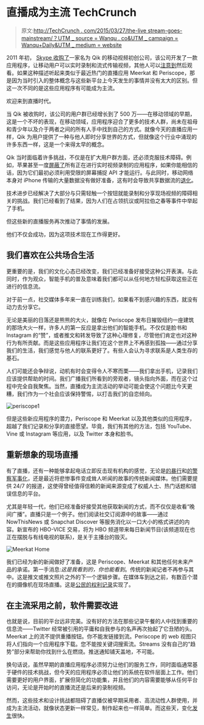 # 直播成为主流 TechCrunch

> 原文:[http://TechCrunch . com/2015/03/27/the-live stream-goes-mainstream/？UTM _ source = Wanqu . co&UTM _ campaign = Wanqu+Daily&UTM _ medium = website](http://techcrunch.com/2015/03/27/the-livestream-goes-mainstream/?utm_source=wanqu.co&utm_campaign=Wanqu+Daily&utm_medium=website)

2011 年初， [Skype 收购了](https://beta.techcrunch.com/2011/01/06/confirmed-skype-buys-mobile-video-startup-qik/)一家名为 Qik 的移动视频初创公司，该公司开发了一款应用程序，让移动用户可以实时录制和流式传输视频，其他人可以[注意到](https://beta.techcrunch.com/2009/07/10/qik-launches-push-api-mobile-to-mobile-video-streaming/)然后观看。如果这种描述听起来类似于最近热门的直播应用 Meerkat 和 Periscope，那是因为当时引入的整体概念与这些新平台上今天发生的事情并没有太大的区别。但这一次不同的是这些应用程序有可能成为主流。

欢迎来到直播时代。

当 Qik 被收购时，该公司的用户群已经增长到了 500 万——在移动领域的早期，这是一个不坏的表现，在移动领域，应用程序迎合了更多的技术人群，尚未在祖母和青少年以及介于两者之间的所有人手中找到自己的方式。就像今天的直播应用一样，Qik 为用户提供了一种与他人即时分享世界的方式，但就像这个行业中涌现的许多东西一样，这是一个来得太早的概念。

Qik 当时面临着许多挑战，不仅是在扩大用户群方面，还必须克服技术障碍。例如，苹果甚至一度[屏蔽了](http://www.beta.techcrunch.com/2009/06/10/looking-forward-to-streaming-live-video-from-your-iphone-3g-s-not-so-fast/)所有正在进行实时视频录制的应用程序，如果你能相信的话，因为它们最初必须利用受限的屏幕捕捉 API 才能运行。与此同时，移动网络本身对 iPhone 传输的大量数据没有做好准备，这有时会导致共享数据流的[退化](https://beta.techcrunch.com/2009/12/23/qik-iphone-app-2/)。

技术进步已经解决了大部分与只需轻触一个按钮就能录制和分享现场视频的障碍相关的挑战。我们已经看到了结果，因为人们在占领抗议或阿拉伯之春等事件中举起了手机。

但这些新的直播服务再次推动了事情的发展。

他们不仅会成功，因为这项技术现在工作得更好。

## 我们喜欢在公共场合生活

更重要的是，我们的文化心态已经改变，我们已经准备好接受这种公开表演。与此同时，作为观众，智能手机的普及意味着我们都可以从任何地方轻松获取这些正在进行的信息流。

对于前一点，社交媒体多年来一直在训练我们，如果看不到感兴趣的东西，就没有动力去分享它。

无论是美丽的日落还是熊熊的大火，就像在 Periscope 发布日摧毁纽约一座建筑的那场大火一样，许多人的第一反应是拿出他们的智能手机。不仅仅是脸书和 Instagram 的“赞”，或者推文和转发导致了这种心理修复，尽管他们肯定也对这种行为有所贡献。而是这些应用程序让我们在这个世界上不再感到孤独——通过分享我们的生活，我们感觉与他人的联系更好了。有些人会认为寻求联系是人类生存的基石。

人们可能还会争辩说，动机有时会变得令人不寒而栗——我们拿出手机，记录我们应该提供帮助的时间。我们广播我们所看到的旁观者，镜头指向外面，而在这个过程中完全自我聚焦。当然，直播成为主流活动的举动可能会使这个问题比今天更糟，我们作为一个社会应该保持警惕，以打击我们的自恋倾向。

![periscope1](../Images/fe2c408fb1f61fcc6f771bbf2946b074.png)

但是这些新应用程序的潜力，Periscope 和 Meerkat 以及其他类似的应用程序，超越了我们记录和分享的直接愿望。毕竟，我们有其他的方法，包括 YouTube、Vine 或 Instagram 等应用，以及 Twitter 本身和脸书。

## 重新想象的现场直播

有了直播，还有一种能够拿起电话立即反击现有机构的感觉，无论是[的暴行](http://www.bloomberg.com/news/articles/2015-03-18/uva-students-plan-protest-over-alleged-police-brutality-against-black-student)和[的警察军事化](https://www.aclu.org/blog/tag/militarization-police)，还是最近将悲惨事件变成耸人听闻的故事的传统新闻媒体。他们需要提供 24/7 的报道，这使得曾经值得信赖的新闻来源变成了权威人士、热门话题和错误信息的平台。

尤其是年轻一代，他们已经准备好接受其他获取新闻的方式，而不仅仅是收看“晚间广播”。直播只是一个例子。他们阅读社交订阅源中的故事——通过 NowThisNews 或 Snapchat Discover 等服务消化以一口大小的格式讲述的内容。新宣布的 HBO-VICE 交易，将为 HBO 频道带来每日新闻节目(该频道现在也正在摆脱与有线电视的联系)，是关于主播台的毁灭。

![Meerkat Home](../Images/782a4b4ad43c7e43532640eadeddd626.png)

我们已经为新的新闻做好了准备，这是 Periscope、Meerkat 和其他任何未来产品的承诺。第一手消息:*这是我看到的，你也能看到*。传统的新闻记者不再参与其中。这是推文或推文照片之外的下一个逻辑步骤。在媒体车到达之前，有数百个潜在的摄像机在现场直播。这是[公民的权利记录](https://medium.com/@jcstearns/periscope-meerkat-and-the-right-to-record-9a9e4cc0baac)实现了。

## 在主流采用之前，软件需要改进

也就是说，目前的平台远非完美。没有好的方法在那些记录午餐的人中找到重要的信息流——Twitter 经常被引用的平庸和自我参与的名声再次抬起了它丑陋的头。Meerkat 上的流不提供重播按钮。你不能发链接到流。Periscope 的 web 视图只将人们指向一个应用程序下载。您不能按关键词搜索流。Streams 没有自己的“趋势”部分来帮助你找到什么在燃烧。推送通知铺天盖地，不可能。

换句话说，虽然早期的直播应用程序必须努力让他们的服务工作，同时面临通常基于硬件的技术挑战，但今天的应用程序必须让他们的系统在软件层面上工作。他们需要更好的用户界面，扩展但简化的功能集，并且他们的内容需要能够从任何平台访问，无论是开始时的直播流还是后来的录制视频。

然而，这些技术和设计挑战都阻碍了直播仅被早期采用者、高流动性人群使用，并成为主流活动，就像状态更新一样常见，制作起来也一样简单。而这些天，变化[发生](https://beta.techcrunch.com/2015/03/27/hunting-meerkats/)很快。
